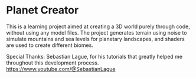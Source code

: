 # Planet Creator

This is a learning project aimed at creating a 3D world purely through code, without using any model files.
The project generates terrain using noise to simulate mountains and sea levels for planetary landscapes,
and shaders are used to create different biomes.

Special Thanks: Sebastian Lague,
for his tutorials that greatly helped me throughout this development process.
https://www.youtube.com/@SebastianLague
